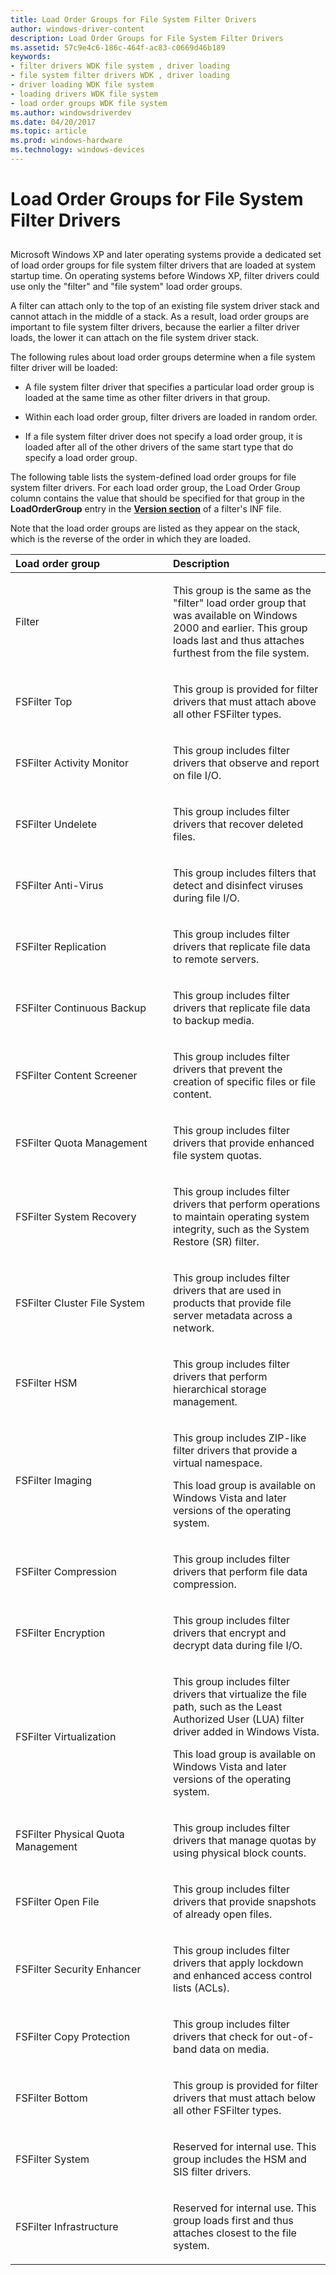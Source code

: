 ```yaml
---
title: Load Order Groups for File System Filter Drivers
author: windows-driver-content
description: Load Order Groups for File System Filter Drivers
ms.assetid: 57c9e4c6-186c-464f-ac83-c0669d46b189
keywords:
- filter drivers WDK file system , driver loading
- file system filter drivers WDK , driver loading
- driver loading WDK file system
- loading drivers WDK file system
- load order groups WDK file system
ms.author: windowsdriverdev
ms.date: 04/20/2017
ms.topic: article
ms.prod: windows-hardware
ms.technology: windows-devices
---
```


# Load Order Groups for File System Filter Drivers


## <span id="ddk_file_system_filter_driver_load_order_groups_if"></span><span id="DDK_FILE_SYSTEM_FILTER_DRIVER_LOAD_ORDER_GROUPS_IF"></span>


Microsoft Windows XP and later operating systems provide a dedicated set of load order groups for file system filter drivers that are loaded at system startup time. On operating systems before Windows XP, filter drivers could use only the "filter" and "file system" load order groups.

A filter can attach only to the top of an existing file system driver stack and cannot attach in the middle of a stack. As a result, load order groups are important to file system filter drivers, because the earlier a filter driver loads, the lower it can attach on the file system driver stack.

The following rules about load order groups determine when a file system filter driver will be loaded:

-   A file system filter driver that specifies a particular load order group is loaded at the same time as other filter drivers in that group.

-   Within each load order group, filter drivers are loaded in random order.

-   If a file system filter driver does not specify a load order group, it is loaded after all of the other drivers of the same start type that do specify a load order group.

The following table lists the system-defined load order groups for file system filter drivers. For each load order group, the Load Order Group column contains the value that should be specified for that group in the **LoadOrderGroup** entry in the [**Version section**](https://msdn.microsoft.com/library/windows/hardware/ff547502) of a filter's INF file.

Note that the load order groups are listed as they appear on the stack, which is the reverse of the order in which they are loaded.

<table>
<colgroup>
<col width="50%" />
<col width="50%" />
</colgroup>
<thead>
<tr class="header">
<th align="left">Load order group</th>
<th align="left">Description</th>
</tr>
</thead>
<tbody>
<tr class="odd">
<td align="left"><p>Filter</p></td>
<td align="left"><p>This group is the same as the &quot;filter&quot; load order group that was available on Windows 2000 and earlier. This group loads last and thus attaches furthest from the file system.</p></td>
</tr>
<tr class="even">
<td align="left"><p>FSFilter Top</p></td>
<td align="left"><p>This group is provided for filter drivers that must attach above all other FSFilter types.</p></td>
</tr>
<tr class="odd">
<td align="left"><p>FSFilter Activity Monitor</p></td>
<td align="left"><p>This group includes filter drivers that observe and report on file I/O.</p></td>
</tr>
<tr class="even">
<td align="left"><p>FSFilter Undelete</p></td>
<td align="left"><p>This group includes filter drivers that recover deleted files.</p></td>
</tr>
<tr class="odd">
<td align="left"><p>FSFilter Anti-Virus</p></td>
<td align="left"><p>This group includes filters that detect and disinfect viruses during file I/O.</p></td>
</tr>
<tr class="even">
<td align="left"><p>FSFilter Replication</p></td>
<td align="left"><p>This group includes filter drivers that replicate file data to remote servers.</p></td>
</tr>
<tr class="odd">
<td align="left"><p>FSFilter Continuous Backup</p></td>
<td align="left"><p>This group includes filter drivers that replicate file data to backup media.</p></td>
</tr>
<tr class="even">
<td align="left"><p>FSFilter Content Screener</p></td>
<td align="left"><p>This group includes filter drivers that prevent the creation of specific files or file content.</p></td>
</tr>
<tr class="odd">
<td align="left"><p>FSFilter Quota Management</p></td>
<td align="left"><p>This group includes filter drivers that provide enhanced file system quotas.</p></td>
</tr>
<tr class="even">
<td align="left"><p>FSFilter System Recovery</p></td>
<td align="left"><p>This group includes filter drivers that perform operations to maintain operating system integrity, such as the System Restore (SR) filter.</p></td>
</tr>
<tr class="odd">
<td align="left"><p>FSFilter Cluster File System</p></td>
<td align="left"><p>This group includes filter drivers that are used in products that provide file server metadata across a network.</p></td>
</tr>
<tr class="even">
<td align="left"><p>FSFilter HSM</p></td>
<td align="left"><p>This group includes filter drivers that perform hierarchical storage management.</p></td>
</tr>
<tr class="odd">
<td align="left"><p>FSFilter Imaging</p></td>
<td align="left"><p>This group includes ZIP-like filter drivers that provide a virtual namespace.</p>
<p>This load group is available on Windows Vista and later versions of the operating system.</p></td>
</tr>
<tr class="even">
<td align="left"><p>FSFilter Compression</p></td>
<td align="left"><p>This group includes filter drivers that perform file data compression.</p></td>
</tr>
<tr class="odd">
<td align="left"><p>FSFilter Encryption</p></td>
<td align="left"><p>This group includes filter drivers that encrypt and decrypt data during file I/O.</p></td>
</tr>
<tr class="even">
<td align="left"><p>FSFilter Virtualization</p></td>
<td align="left"><p>This group includes filter drivers that virtualize the file path, such as the Least Authorized User (LUA) filter driver added in Windows Vista.</p>
<p>This load group is available on Windows Vista and later versions of the operating system.</p></td>
</tr>
<tr class="odd">
<td align="left"><p>FSFilter Physical Quota Management</p></td>
<td align="left"><p>This group includes filter drivers that manage quotas by using physical block counts.</p></td>
</tr>
<tr class="even">
<td align="left"><p>FSFilter Open File</p></td>
<td align="left"><p>This group includes filter drivers that provide snapshots of already open files.</p></td>
</tr>
<tr class="odd">
<td align="left"><p>FSFilter Security Enhancer</p></td>
<td align="left"><p>This group includes filter drivers that apply lockdown and enhanced access control lists (ACLs).</p></td>
</tr>
<tr class="even">
<td align="left"><p>FSFilter Copy Protection</p></td>
<td align="left"><p>This group includes filter drivers that check for out-of-band data on media.</p></td>
</tr>
<tr class="odd">
<td align="left"><p>FSFilter Bottom</p></td>
<td align="left"><p>This group is provided for filter drivers that must attach below all other FSFilter types.</p></td>
</tr>
<tr class="even">
<td align="left"><p>FSFilter System</p></td>
<td align="left"><p>Reserved for internal use. This group includes the HSM and SIS filter drivers.</p></td>
</tr>
<tr class="odd">
<td align="left"><p>FSFilter Infrastructure</p></td>
<td align="left"><p>Reserved for internal use. This group loads first and thus attaches closest to the file system.</p></td>
</tr>
</tbody>
</table>

 

 

 




